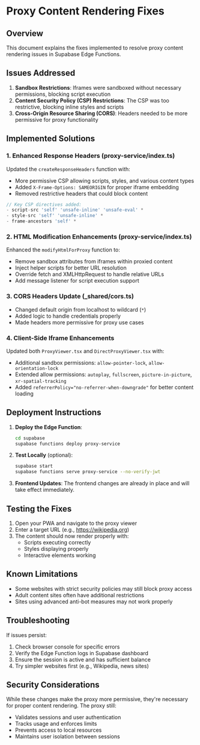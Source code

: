 # Proxy Content Rendering Fixes

## Overview

This document explains the fixes implemented to resolve proxy content rendering issues in Supabase Edge Functions.

## Issues Addressed

1. **Sandbox Restrictions**: Iframes were sandboxed without necessary permissions, blocking script execution
2. **Content Security Policy (CSP) Restrictions**: The CSP was too restrictive, blocking inline styles and scripts
3. **Cross-Origin Resource Sharing (CORS)**: Headers needed to be more permissive for proxy functionality

## Implemented Solutions

### 1. Enhanced Response Headers (proxy-service/index.ts)

Updated the `createResponseHeaders` function with:
- More permissive CSP allowing scripts, styles, and various content types
- Added `X-Frame-Options: SAMEORIGIN` for proper iframe embedding
- Removed restrictive headers that could block content

```typescript
// Key CSP directives added:
- script-src 'self' 'unsafe-inline' 'unsafe-eval' *
- style-src 'self' 'unsafe-inline' *
- frame-ancestors 'self' *
```

### 2. HTML Modification Enhancements (proxy-service/index.ts)

Enhanced the `modifyHtmlForProxy` function to:
- Remove sandbox attributes from iframes within proxied content
- Inject helper scripts for better URL resolution
- Override fetch and XMLHttpRequest to handle relative URLs
- Add message listener for script execution support

### 3. CORS Headers Update (_shared/cors.ts)

- Changed default origin from localhost to wildcard (`*`)
- Added logic to handle credentials properly
- Made headers more permissive for proxy use cases

### 4. Client-Side Iframe Enhancements

Updated both `ProxyViewer.tsx` and `DirectProxyViewer.tsx` with:
- Additional sandbox permissions: `allow-pointer-lock`, `allow-orientation-lock`
- Extended allow permissions: `autoplay`, `fullscreen`, `picture-in-picture`, `xr-spatial-tracking`
- Added `referrerPolicy="no-referrer-when-downgrade"` for better content loading

## Deployment Instructions

1. **Deploy the Edge Function**:
   ```bash
   cd supabase
   supabase functions deploy proxy-service
   ```

2. **Test Locally** (optional):
   ```bash
   supabase start
   supabase functions serve proxy-service --no-verify-jwt
   ```

3. **Frontend Updates**:
   The frontend changes are already in place and will take effect immediately.

## Testing the Fixes

1. Open your PWA and navigate to the proxy viewer
2. Enter a target URL (e.g., https://wikipedia.org)
3. The content should now render properly with:
   - Scripts executing correctly
   - Styles displaying properly
   - Interactive elements working

## Known Limitations

- Some websites with strict security policies may still block proxy access
- Adult content sites often have additional restrictions
- Sites using advanced anti-bot measures may not work properly

## Troubleshooting

If issues persist:

1. Check browser console for specific errors
2. Verify the Edge Function logs in Supabase dashboard
3. Ensure the session is active and has sufficient balance
4. Try simpler websites first (e.g., Wikipedia, news sites)

## Security Considerations

While these changes make the proxy more permissive, they're necessary for proper content rendering. The proxy still:
- Validates sessions and user authentication
- Tracks usage and enforces limits
- Prevents access to local resources
- Maintains user isolation between sessions 